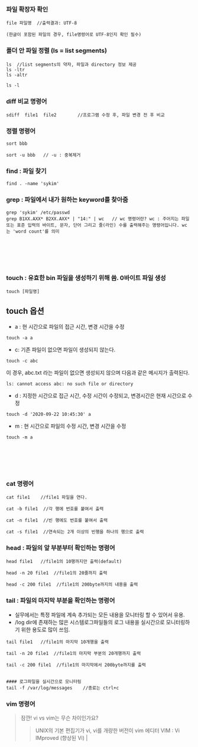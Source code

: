 ### 파일 확장자 확인
~~~console
file 파일명  //출력결과: UTF-8  

(한글이 포함된 파일의 경우, file명령어로 UTF-8인지 확인 필수)    
~~~

### 폴더 안 파일 정렬 (ls = list segments)
~~~console
ls  //list segments의 약자, 파일과 directory 정보 제공
ls -ltr
ls -altr

ls -l
~~~

### diff 비교 명령어
~~~console
sdiff  file1  file2        //프로그램 수정 후, 파일 변경 전 후 비교
~~~

### 정렬 명령어
~~~console
sort bbb

sort -u bbb   // -u : 중복제거
~~~


### find : 파일 찾기
~~~console
find . -name 'sykim'
~~~


### grep : 파일에서 내가 원하는 keyword를 찾아줌
~~~console
grep 'sykim' /etc/passwd
grep B1XX.AXX* B2XX.AXX* | "14:" | wc   // wc 명령어란? wc : 주어지는 파일 또는 표준 입력의 바이트, 문자, 단어 그리고 줄(라인) 수를 출력해주는 명령어입니다. wc 는 'word count'를 의미
~~~


<br/><br/><br/><br/>
### touch : 유효한 bin 파일을 생성하기 위해 씀. 0바이트 파일 생성
~~~console
touch [파일명]
~~~
## touch 옵션 #
- a : 현 시간으로 파일의 접근 시간, 변경 시간을 수정
~~~console 
touch -a a
~~~

- c: 기존 파일이 없으면 파일이 생성되지 않는다.
~~~consloe
touch -c abc
~~~
이 경우, abc.txt 라는 파일이 없으면 생성되지 않으며 다음과 같은 메시지가 출력된다.
~~~
ls: cannot access abc: no such file or directory
~~~


- d : 지정한 시간으로 접근 시간, 수정 시간이 수정되고, 변경시간은 현재 시간으로 수정
~~~consloe
touch -d '2020-09-22 10:45:30' a
~~~


- m : 현 시간으로 파일의 수정 시간, 변경 시간을 수정
~~~consloe
touch -m a
~~~~
<br/><br/><br/><br/>

### cat 명령어 
~~~consloe
cat file1    //file1 파일을 연다.

cat -b file1  //각 행에 번호를 붙여서 출력

cat -n file1  //빈 행에도 번호를 붙여서 출력

cat -s file1  //연속되는 2개 이상의 빈행을 하나의 행으로 출력
~~~


### head : 파일의 앞 부분부터 확인하는 명령어 
~~~consloe
head file1   //file1의 10행까지만 출력(default)

head -n 20 file1  //file1의 20줄까지 출력

head -c 200 file1  //file1의 200byte까지의 내용을 출력
~~~


### tail : 파일의 마지막 부분을 확인하는 명령어
- 실무에서는 특정 파일에 계속 추가되는 모든 내용을 모니터링 할 수 있어서 유용.
- /log dir에 존재하는 많은 시스템로그파일들의 로그 내용을 실시간으로 모니터링하기 위한 용도로 많이 쓰임.
~~~consloe
tail file1   //file1의 마지막 10개행을 출력

tail -n 20 file1  //file1의 마지막 부분의 20개행까지 출력

tail -c 200 file1  //file1의 마지막에서 200byte까지를 출력


#### 로그파일을 실시간으로 모니터링
tail -f /var/log/messages    //종료는 ctrl+c

~~~
### vim 명령어

> 잠깐! vi vs vim는 무슨 차이인가요?
>> UNIX의 기본 편집기가 vi, vi를 개량한 버전이 vim 에디터
>> VIM : Vi IMproved (향상된 Vi)
|
